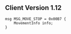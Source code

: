 ## Client Version 1.12

```rust,ignore
msg MSG_MOVE_STOP = 0x00B7 {
    MovementInfo info;    
}

```
